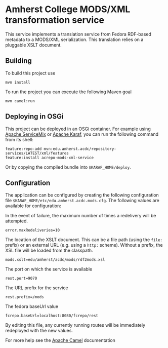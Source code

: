 Amherst College MODS/XML transformation service
===============================================

This service implements a translation service from Fedora RDF-based metadata
to a MODS/XML serialization. This translation relies on a pluggable XSLT
document.

Building
--------

To build this project use

    mvn install

To run the project you can execute the following Maven goal

    mvn camel:run

Deploying in OSGi
-----------------

This project can be deployed in an OSGi container. For example using
[Apache ServiceMix](http://servicemix.apache.org/) or
[Apache Karaf](http://karaf.apache.org), you can run the following
command from its shell:

    feature:repo-add mvn:edu.amherst.acdc/repository-services/LATEST/xml/features
    feature:install acrepo-mods-xml-service

Or by copying the compiled bundle into `$KARAF_HOME/deploy`.

Configuration
-------------

The application can be configured by creating the following configuration
file `$KARAF_HOME/etc/edu.amherst.acdc.mods.cfg`. The following values
are available for configuration:

In the event of failure, the maximum number of times a redelivery will be attempted.

    error.maxRedeliveries=10

The location of the XSLT document. This can be a file path (using the `file:` prefix)
or an external URL (e.g. using a `http:` scheme). Without a prefix, the XSL file will
be loaded from the classpath.

    mods.xslt=edu/amherst/acdc/mods/rdf2mods.xsl

The port on which the service is available

    rest.port=9070

The URL prefix for the service

    rest.prefix=/mods

The fedora baseUrl value

    fcrepo.baseUrl=localhost:8080/fcrepo/rest

By editing this file, any currently running routes will be immediately redeployed
with the new values.

For more help see the [Apache Camel](http://camel.apache.org) documentation

